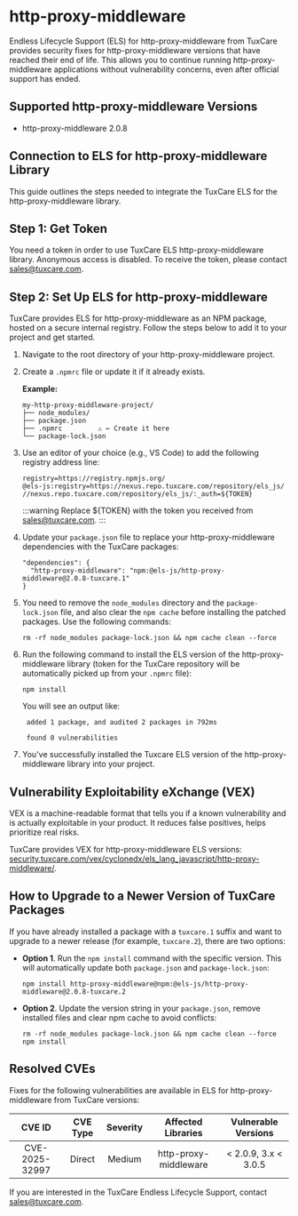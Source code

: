 # http-proxy-middleware

Endless Lifecycle Support (ELS) for http-proxy-middleware from TuxCare provides security fixes for http-proxy-middleware versions that have reached their end of life. This allows you to continue running http-proxy-middleware applications without vulnerability concerns, even after official support has ended.

## Supported http-proxy-middleware Versions

* http-proxy-middleware 2.0.8

## Connection to ELS for http-proxy-middleware Library

This guide outlines the steps needed to integrate the TuxCare ELS for the http-proxy-middleware library.

## Step 1: Get Token

You need a token in order to use TuxCare ELS http-proxy-middleware library. Anonymous access is disabled. To receive the token, please contact [sales@tuxcare.com](mailto:sales@tuxcare.com).

## Step 2: Set Up ELS for http-proxy-middleware

TuxCare provides ELS for http-proxy-middleware as an NPM package, hosted on a secure internal registry. Follow the steps below to add it to your project and get started.

1. Navigate to the root directory of your http-proxy-middleware project.
2. Create a `.npmrc` file or update it if it already exists.

   **Example:**

   ```text
   my-http-proxy-middleware-project/
   ├── node_modules/
   ├── package.json
   ├── .npmrc         ⚠️ ← Create it here
   └── package-lock.json
   ```

3. Use an editor of your choice (e.g., VS Code) to add the following registry address line:

   <CodeWithCopy>

   ```text
   registry=https://registry.npmjs.org/
   @els-js:registry=https://nexus.repo.tuxcare.com/repository/els_js/
   //nexus.repo.tuxcare.com/repository/els_js/:_auth=${TOKEN}
   ```

   </CodeWithCopy>

   :::warning
   Replace ${TOKEN} with the token you received from [sales@tuxcare.com](mailto:sales@tuxcare.com).
   :::

4. Update your `package.json` file to replace your http-proxy-middleware dependencies with the TuxCare packages:

   <CodeWithCopy>

   ```text
   "dependencies": {
     "http-proxy-middleware": "npm:@els-js/http-proxy-middleware@2.0.8-tuxcare.1"
   }
   ```

   </CodeWithCopy>

5. You need to remove the `node_modules` directory and the `package-lock.json` file, and also clear the `npm cache` before installing the patched packages. Use the following commands:
   
   <CodeWithCopy>

   ```text
   rm -rf node_modules package-lock.json && npm cache clean --force
   ```

   </CodeWithCopy>

6. Run the following command to install the ELS version of the http-proxy-middleware library (token for the TuxCare repository will be automatically picked up from your `.npmrc` file):

   <CodeWithCopy>

   ```text
   npm install
   ```

   </CodeWithCopy>

   You will see an output like:

   ```text
    added 1 package, and audited 2 packages in 792ms
    
    found 0 vulnerabilities
   ```

7. You've successfully installed the Tuxcare ELS version of the http-proxy-middleware library into your project.

## Vulnerability Exploitability eXchange (VEX) 

VEX is a machine-readable format that tells you if a known vulnerability and is actually exploitable in your product. It reduces false positives, helps prioritize real risks.

TuxCare provides VEX for http-proxy-middleware ELS versions: [security.tuxcare.com/vex/cyclonedx/els_lang_javascript/http-proxy-middleware/](https://security.tuxcare.com/vex/cyclonedx/els_lang_javascript/http-proxy-middleware/).

## How to Upgrade to a Newer Version of TuxCare Packages

If you have already installed a package with a `tuxcare.1` suffix and want to upgrade to a newer release (for example, `tuxcare.2`), there are two options:

* **Option 1**. Run the `npm install` command with the specific version. This will automatically update both `package.json` and `package-lock.json`:

  <CodeWithCopy>

  ```text
  npm install http-proxy-middleware@npm:@els-js/http-proxy-middleware@2.0.8-tuxcare.2
  ```

  </CodeWithCopy>

* **Option 2**. Update the version string in your `package.json`, remove installed files and clear npm cache to avoid conflicts:

  <CodeWithCopy>

  ```text
  rm -rf node_modules package-lock.json && npm cache clean --force
  npm install
  ```

  </CodeWithCopy>

## Resolved CVEs

Fixes for the following vulnerabilities are available in ELS for http-proxy-middleware from TuxCare versions:

| CVE ID         | CVE Type | Severity | Affected Libraries | Vulnerable Versions |
| :------------: | :------: |:--------:|:------------------:| :----------------: |
| CVE-2025-32997 | Direct   | Medium   | http-proxy-middleware | < 2.0.9, 3.x < 3.0.5 |

If you are interested in the TuxCare Endless Lifecycle Support, contact [sales@tuxcare.com](mailto:sales@tuxcare.com).
